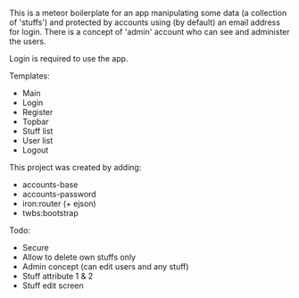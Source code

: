 This is a meteor boilerplate for an app manipulating some data (a collection of 'stuffs') and protected by accounts using (by default) an email address for login. There is a concept of 'admin' account who can see and administer the users.

Login is required to use the app.

Templates:
- Main
- Login
- Register
- Topbar
- Stuff list
- User list
- Logout

This project was created by adding:
- accounts-base
- accounts-password
- iron:router (+ ejson)
- twbs:bootstrap

Todo:
- Secure
- Allow to delete own stuffs only
- Admin concept (can edit users and any stuff)
- Stuff attribute 1 & 2 
- Stuff edit screen

